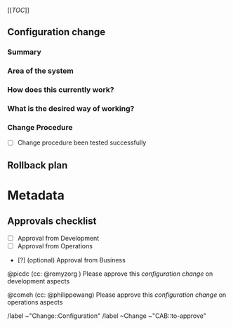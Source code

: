 [[_TOC_]]
## Configuration change
<!-- Configuration change, to be approved by the CAB before applying. -->

<!-- /confidential -->
<!-- If confidential, explain why -->

### Summary
<!-- Outline the issue being faced, and why this needs to change !-->

### Area of the system
<!-- This might only be one part, but may involve multiple sections !-->

### How does this currently work?
<!-- The current process, and any associated business rules !-->

### What is the desired way of working?
<!-- After the change, what should the process be, and what should the business rules be !-->

<!-- Success criteria of change application (when relevant, include how to test) -->

### Change Procedure
- [ ] Change procedure been tested successfully

<!-- Include step by step description -->


## Rollback plan
<!-- Describe how to rollback the change in case the expected change is not working -->


<!-- METADATA for project management, please leave the following lines and edit as needed -->
# Metadata
<!-- PRIORITY: Uncomment /label quick actions as appropriate. The priority and severity assigned may be different to this !-->
<!--High : (This will bring a huge increase in performance/productivity/usability, or is a legislative requirement)-->
<!-- /label ~"Priority::1-High" -->
<!--Medium : (This will bring a good increase in performance/productivity/usability)-->
<!-- /label ~"Priority::2-Medium" -->
<!--Low : (anything else e.g., trivial, minor improvements) -->
<!--  /label ~"Priority::3-Low" -->

## Approvals checklist
- [ ] Approval from Development
- [ ] Approval from Operations
- [?] (optional) Approval from Business 
<!-- tick the corresponding checkbox [x], you may also add your @user handle at the end of the line -->

<!-- Trigger gitlab todo tasks --> 

@picdc (cc: @remyzorg ) Please approve this _configuration change_ on development aspects

@comeh (cc: @philippewang) Please approve this _configuration change_ on operations aspects

<!-- Quick actions for last approver : -->
<!-- /unlabel ~"CAB::to-approve" -->
<!-- /label ~"CAB::to-perform"   -->

/label ~"Change::Configuration"  <!-- Configuration change, to be approved by the CAB before applying. -->
/label ~Change ~"CAB::to-approve" <!-- labels for gitlab CAB Change issues management -->
<!-- METADATA - end -->
